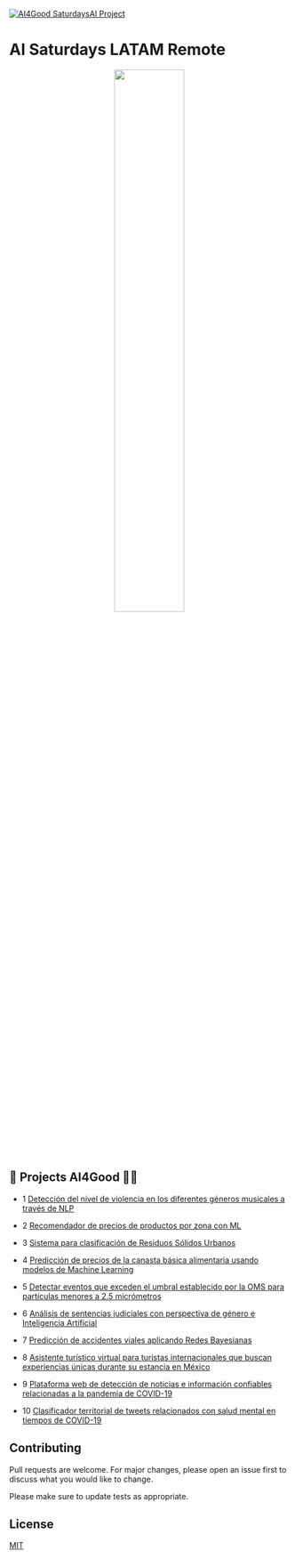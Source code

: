 [![AI4Good SaturdaysAI Project](https://img.shields.io/badge/AI4Good%20Project-SaturdaysAI-orange)](https://www.saturdays.ai/projects_saturdays.html)

# AI Saturdays LATAM Remote
<p align="center"><img width="50%" src="https://saturdaysai.github.io/saturdaysai/images/logo.png" /></p>


## 🚀 Projects AI4Good 👩‍💻

* 1 [Detección del nivel de violencia en los diferentes géneros musicales a través de NLP](https://github.com/AI6-UIO/Galenus-AI)

* 2 [Recomendador de precios de productos por zona con ML](https://github.com/AI6-UIO/asesor-moda-inteligente)

* 3 [Sistema para clasificación de Residuos Sólidos Urbanos](BSAC-COVID19)

* 4 [Predicción de precios de la canasta básica alimentaria usando modelos de Machine Learning](https://github.com/AI6-UIO/derrames-petroleo) 

* 5 [Detectar eventos que exceden el umbral establecido por la OMS para partículas menores a 2.5 micrómetros](https://github.com/AI6-UIO/COVID-19-Twitter)

* 6 [Análisis de sentencias judiciales con perspectiva de género e Inteligencia Artificial](identificador-emociones-AI) 

* 7 [Predicción de accidentes viales aplicando Redes Bayesianas](https://github.com/AI6-UIO/3D-COVID19)

* 8 [Asistente turístico virtual para turistas internacionales que buscan experiencias únicas durante su estancia en México](https://github.com/AI6-UIO/GG-EAT)

* 9 [Plataforma web de detección de noticias e información confiables relacionadas a la pandemia de COVID-19 ](https://github.com/AI6-UIO/NAMPI)

* 10 [Clasificador territorial de tweets relacionados con salud mental en tiempos de COVID-19](/DataExtraction-master) 


## Contributing
Pull requests are welcome. For major changes, please open an issue first to discuss what you would like to change.

Please make sure to update tests as appropriate.

## License
[MIT](https://choosealicense.com/licenses/mit/)
